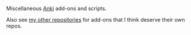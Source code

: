 
Miscellaneous [Anki](https://ankiweb.net/) add-ons and scripts.

Also see [my other repositories](https://github.com/abdnh?tab=repositories&q=anki&type=source&language=&sort=) for add-ons that I think deserve their own repos.
